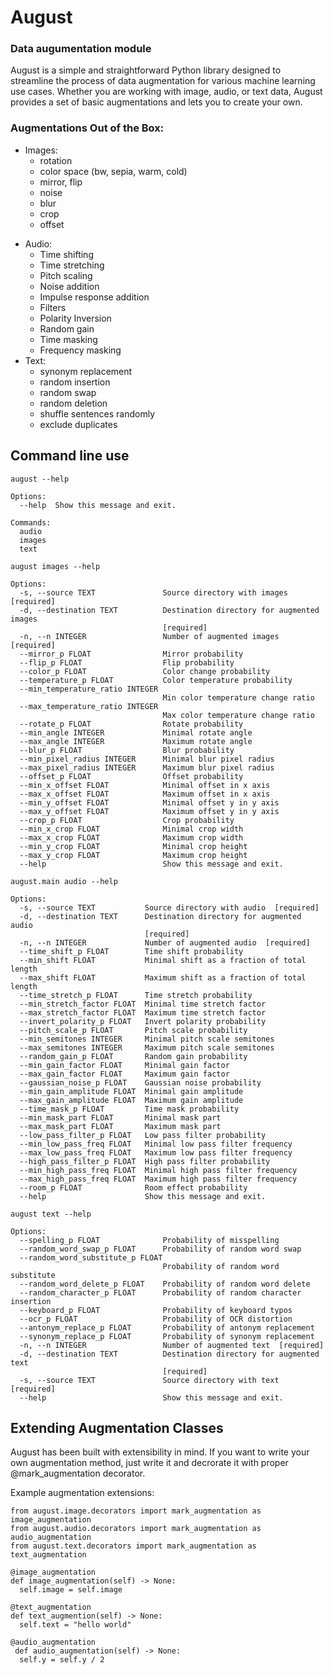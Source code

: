 # August
### Data augumentation module


August is a simple and straightforward Python library designed to streamline the process of data augmentation for various machine learning use cases. Whether you are working with image, audio, or text data, August provides a set of basic augmentations and lets you to create your own.

### Augmentations Out of the Box:

* Images:
    - rotation
    - color space (bw, sepia, warm, cold)
    - mirror, flip
    - noise
    - blur
    - crop
    - offset
- Audio:
    - Time shifting
    - Time stretching
    - Pitch scaling
    - Noise addition
    - Impulse response addition
    - Filters
    - Polarity Inversion
    - Random gain
    - Time masking 
    - Frequency masking
- Text:
    - synonym replacement
    - random insertion
    - random swap
    - random deletion
    - shuffle sentences randomly
    - exclude duplicates

## Command line use
```
august --help

Options:
  --help  Show this message and exit.

Commands:
  audio
  images
  text
```

```
august images --help

Options:
  -s, --source TEXT               Source directory with images  [required]
  -d, --destination TEXT          Destination directory for augmented images
                                  [required]
  -n, --n INTEGER                 Number of augmented images  [required]
  --mirror_p FLOAT                Mirror probability
  --flip_p FLOAT                  Flip probability
  --color_p FLOAT                 Color change probability
  --temperature_p FLOAT           Color temperature probability
  --min_temperature_ratio INTEGER
                                  Min color temperature change ratio
  --max_temperature_ratio INTEGER
                                  Max color temperature change ratio
  --rotate_p FLOAT                Rotate probability
  --min_angle INTEGER             Minimal rotate angle
  --max_angle INTEGER             Maximum rotate angle
  --blur_p FLOAT                  Blur probability
  --min_pixel_radius INTEGER      Minimal blur pixel radius
  --max_pixel_radius INTEGER      Maximum blur pixel radius
  --offset_p FLOAT                Offset probability
  --min_x_offset FLOAT            Minimal offset in x axis
  --max_x_offset FLOAT            Maximum offset in x axis
  --min_y_offset FLOAT            Minimal offset y in y axis
  --max_y_offset FLOAT            Maximum offset y in y axis
  --crop_p FLOAT                  Crop probability
  --min_x_crop FLOAT              Minimal crop width
  --max_x_crop FLOAT              Maximum crop width
  --min_y_crop FLOAT              Minimal crop height
  --max_y_crop FLOAT              Maximum crop height
  --help                          Show this message and exit.
```

```
august.main audio --help

Options:
  -s, --source TEXT           Source directory with audio  [required]
  -d, --destination TEXT      Destination directory for augmented audio
                              [required]
  -n, --n INTEGER             Number of augmented audio  [required]
  --time_shift_p FLOAT        Time shift probability
  --min_shift FLOAT           Minimal shift as a fraction of total length
  --max_shift FLOAT           Maximum shift as a fraction of total length
  --time_stretch_p FLOAT      Time stretch probability
  --min_stretch_factor FLOAT  Minimal time stretch factor
  --max_stretch_factor FLOAT  Maximum time stretch factor
  --invert_polarity_p FLOAT   Invert polarity probability
  --pitch_scale_p FLOAT       Pitch scale probability
  --min_semitones INTEGER     Minimal pitch scale semitones
  --max_semitones INTEGER     Maximum pitch scale semitones
  --random_gain_p FLOAT       Random gain probability
  --min_gain_factor FLOAT     Minimal gain factor
  --max_gain_factor FLOAT     Maximum gain factor
  --gaussian_noise_p FLOAT    Gaussian noise probability
  --min_gain_amplitude FLOAT  Minimal gain amplitude
  --max_gain_amplitude FLOAT  Maximum gain amplitude
  --time_mask_p FLOAT         Time mask probability
  --min_mask_part FLOAT       Minimal mask part
  --max_mask_part FLOAT       Maximum mask part
  --low_pass_filter_p FLOAT   Low pass filter probability
  --min_low_pass_freq FLOAT   Minimal low pass filter frequency
  --max_low_pass_freq FLOAT   Maximum low pass filter frequency
  --high_pass_filter_p FLOAT  High pass filter probability
  --min_high_pass_freq FLOAT  Minimal high pass filter frequency
  --max_high_pass_freq FLOAT  Maximum high pass filter frequency
  --room_p FLOAT              Room effect probability
  --help                      Show this message and exit.
```

```
august text --help

Options:
  --spelling_p FLOAT              Probability of misspelling
  --random_word_swap_p FLOAT      Probability of random word swap
  --random_word_substitute_p FLOAT
                                  Probability of random word substitute
  --random_word_delete_p FLOAT    Probability of random word delete
  --random_character_p FLOAT      Probability of random character insertion
  --keyboard_p FLOAT              Probability of keyboard typos
  --ocr_p FLOAT                   Probability of OCR distortion
  --antonym_replace_p FLOAT       Probability of antonym replacement
  --synonym_replace_p FLOAT       Probability of synonym replacement
  -n, --n INTEGER                 Number of augmented text  [required]
  -d, --destination TEXT          Destination directory for augmented text
                                  [required]
  -s, --source TEXT               Source directory with text  [required]
  --help                          Show this message and exit.
```


## Extending Augmentation Classes

August has been built with extensibility in mind. If you want to write your own augmentation method, just write it and decrorate it with proper @mark_augmentation decorator.

Example augmentation extensions:
```
from august.image.decorators import mark_augmentation as image_augmentation
from august.audio.decorators import mark_augmentation as audio_augmentation
from august.text.decorators import mark_augmentation as text_augmentation

@image_augmentation
def image_augmentation(self) -> None:
  self.image = self.image
  
@text_augmentation
def text_augmention(self) -> None:
  self.text = "hello world"
    
@audio_augmentation
 def audio_augmentation(self) -> None:
  self.y = self.y / 2
  
```